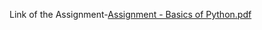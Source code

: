 Link of the Assignment-[Assignment - Basics of Python.pdf](https://github.com/Bhavika-30/Assignment-Basics_of_Python/files/11761095/Assignment.-.Basics.of.Python.pdf)
